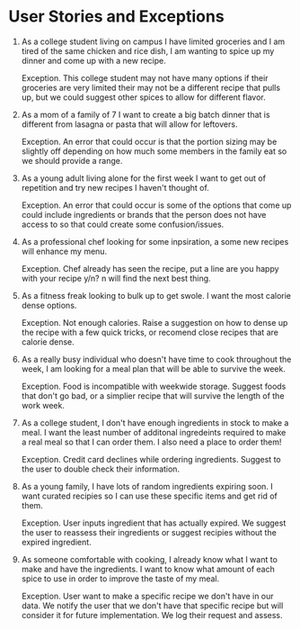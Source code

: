 # User Stories and Exceptions

1. As a college student living on campus I have limited groceries and I am tired of the same chicken and rice dish, I am wanting to spice up my dinner and come up with a new recipe.

   Exception. This college student may not have many options if their groceries are very limited their may not be a different recipe that pulls up, but we could suggest other spices to allow for different flavor.

2. As a mom of a family of 7 I want to create a big batch dinner that is different from lasagna or pasta that will allow for leftovers.

   Exception. An error that could occur is that the portion sizing may be slightly off depending on how much some members in the family eat so we should provide a range.

3. As a young adult living alone for the first week I want to get out of repetition and try new recipes I haven't thought of.

   Exception. An error that could occur is some of the options that come up could include ingredients or brands that the person does not have access to so that could create some confusion/issues. 

4. As a professional chef looking for some inpsiration, a some new recipes will enhance my menu.
   
   Exception. Chef already has seen the recipe, put a line are you happy with your recipe y/n? n will find the next best thing.

5. As a fitness freak looking to bulk up to get swole. I want the most calorie dense options.

   Exception. Not enough calories. Raise a suggestion on how to dense up the recipe with a few quick tricks, or recomend close recipes that are calorie dense.

6. As a really busy individual who doesn't have time to cook throughout the week, I am looking for a meal plan that will be able to survive the week.

   Exception. Food is incompatible with weekwide storage. Suggest foods that don't go bad, or a simplier recipe that will survive the length of the work week.

7. As a college student, I don't have enough ingredients in stock to make a meal. I want the least number of additonal ingredeints required to make a real meal so that I can order them. I also need a place to order them!

   Exception. Credit card declines while ordering ingredients. Suggest to the user to double check their information. 

8. As a young family, I have lots of random ingredients expiring soon. I want curated recipies so I can use these specific items and get rid of them. 

   Exception. User inputs ingredient that has actually expired. We suggest the user to reassess their ingredients or suggest recipies without the expired ingredient. 

9. As someone comfortable with cooking, I already know what I want to make and have the ingredients. I want to know what amount of each spice to use in order to improve the taste of my meal.

   Exception. User want to make a specific recipe we don't have in our data. We notify the user that we don't have that specific recipe but will consider it for future implementation. We log their request and assess. 
